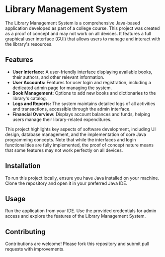 <h1>Library Management System</h1>
<p>
  The Library Management System is a comprehensive Java-based application developed as part of a college course. This project was created as a proof of concept and may not work on all devices. It features a full graphical user interface (GUI) that allows users to manage and interact with the library's resources.
</p>
<h2>Features</h2>
<ul>
  <li><strong>User Interface:</strong> A user-friendly interface displaying available books, their authors, and other relevant information.</li>
  <li><strong>User Accounts:</strong> Features for user login and registration, including a dedicated admin page for managing the system.</li>
  <li><strong>Book Management:</strong> Options to add new books and dictionaries to the library's catalog.</li>
  <li><strong>Logs and Reports:</strong> The system maintains detailed logs of all activities and transactions, accessible through the admin interface.</li>
  <li><strong>Financial Overview:</strong> Displays account balances and funds, helping users manage their library-related expenditures.</li>
</ul>
<p>
  This project highlights key aspects of software development, including UI design, database management, and the implementation of core Java programming concepts. Note that while the interfaces and login functionalities are fully implemented, the proof of concept nature means that some features may not work perfectly on all devices.
</p>

<h2>Installation</h2>
<p>
  To run this project locally, ensure you have Java installed on your machine. Clone the repository and open it in your preferred Java IDE.
</p>
<h2>Usage</h2>
<p>
  Run the application from your IDE. Use the provided credentials for admin access and explore the features of the Library Management System.
</p>
<h2>Contributing</h2>
<p>
  Contributions are welcome! Please fork this repository and submit pull requests with improvements.
</p>
